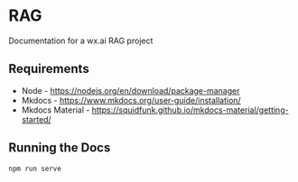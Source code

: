 # RAG
Documentation for a wx.ai RAG project

## Requirements

- Node - https://nodejs.org/en/download/package-manager
- Mkdocs - https://www.mkdocs.org/user-guide/installation/
- Mkdocs Material - https://squidfunk.github.io/mkdocs-material/getting-started/

## Running the Docs

```
npm run serve
```
